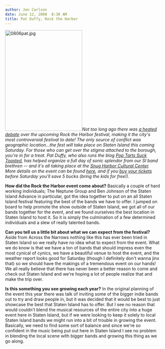 ```yaml
---
author: Jen Carlson
date: June 12, 2008  8:30 AM
title: Pat Duffy, Rock the Harbor
---
```


<p><img alt="0806pat.jpg" src="https://web.archive.org/web/20110611063005im_/http://gothamist.com/attachments/arts_jen/0806pat.jpg" width="250" height="327" class="left"><em>Not too long ago there was <a href="https://web.archive.org/web/20110611063005/http://gothamist.com/2008/05/29/staten_island_w_1.php">a heated debate</a> over the upcoming Rock the Harbor festival, making it the city&apos;s most controversial festival to date! The only source of conflict was geographic location...the fest will take place on Staten Island this coming Saturday. For those who can get over the stigma attached to the borough, you&apos;re in for a treat. Pat Duffy, who also runs the blog <a href="https://web.archive.org/web/20110611063005/http://poptartssucktoasted.blogspot.com/">Pop Tarts Suck Toasted</a>, has helped organize a full day of sonic splendor from our SI band brethren -- and it&apos;s all taking place at the <a href="https://web.archive.org/web/20110611063005/http://www.snug-harbor.org/">Snug Harbor Cultural Center</a>. More details on the event can be found <a href="https://web.archive.org/web/20110611063005/http://www.rocktheharbor.net/">here</a>, and if you <a href="https://web.archive.org/web/20110611063005/http://rocktheharbor.tix.com/Schedule.asp?OrganizationNumber=1989">buy your tickets</a> before Saturday you&apos;ll save 5 bucks (bring the kids for free!).</em></p>

<p><strong>How did the Rock the Harbor event come about?</strong> Basically a couple of hard working individuals; The Neptune Group and Ben Johnson of the Staten Island Advance in particular, got the idea together to put on an all Staten Island festival featuring the best of the bands we have to offer. I jumped on board to help promote the show outside of Staten Island, we got all of our bands together for the event, and we found ourselves the best location in Staten Island to host it. So it is simply the culmination of a few determined individuals and a slew of really talented bands.</p>

<p><strong>Can you tell us a little bit about what we can expect from the festival?</strong> Aside from Across the Narrows nothing like this has ever been tried in Staten Island so we really have no idea what to expect from the event. What we do know is that we have a ton of bands that should impress even the most cynical of cynics, we have a beautiful venue to host the event, and the weather report looks good for Saturday (though I definitely don&apos;t wanna jinx that) so we should have the makings of a tremendous event on our hands! We all really believe that there has never been a better reason to come and check out Staten Island and we&apos;re hoping a lot of people realize that and make the trip over.</p>

<p><strong>Is this something you see growing each year?</strong> In the original planning of the event this year there was talk of inviting some of the bigger indie bands out to try and draw people in, but it was decided that it would be best to just showcase the best that Staten Island has to offer. But I see no reason that would couldn&apos;t blend the musical resources of the entire city into a huge event here in Staten Island, but if we were looking to keep it solely to local Staten Island bands we might run into a bit of trouble in growing the event. Basically, we need to find some sort of balance and since we&apos;re so confident in the music being put out here in Staten Island I see no problem in blending the local scene with bigger bands and growing this thing as we go along.</p>